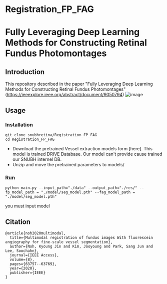 # Registration_FP_FAG
# Fully Leveraging Deep Learning Methods for Constructing Retinal Fundus Photomontages


## Introduction
This repository described in the paper "Fully Leveraging Deep Learning Methods for Constructing Retinal Fundus Photomontages" (https://ieeexplore.ieee.org/abstract/document/9050794)
![image](https://user-images.githubusercontent.com/64057617/156965423-d221dfdf-4f23-4339-8863-950da048c9fa.png)
## Usage

### Installation
```
git clone snubhretina/Registration_FP_FAG
cd Registration_FP_FAG
```

* Download the pretrained Vessel extraction models form [here]. This model is trained DRIVE Database. Our model can't provide cause trained our SNUBH internel DB.
* Unzip and move the pretrained parameters to models/

### Run
```
python main.py --input_path="./data" --output_path="./res/" --fp_model_path = "./model/seg_model.pth" --fag_model_path = "./model/seg_model.pth"
```
you must input model


## Citation
```
@article{noh2020multimodal,
  title={Multimodal registration of fundus images With fluorescein angiography for fine-scale vessel segmentation},
  author={Noh, Kyoung Jin and Kim, Jooyoung and Park, Sang Jun and Lee, Soochahn},
  journal={IEEE Access},
  volume={8},
  pages={63757--63769},
  year={2020},
  publisher={IEEE}
}
```
